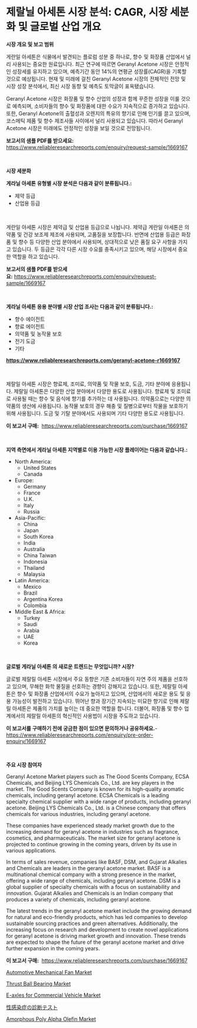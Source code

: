 <p><h1>제랄닐 아세톤 시장 분석: CAGR, 시장 세분화 및 글로벌 산업 개요</h1></p><p><strong>시장 개요 및 보고 범위</strong></p>
<p><p>게란일 아세톤은 식물에서 발견되는 플로럼 성분 중 하나로, 향수 및 화장품 산업에서 널리 사용되는 중요한 원료입니다. 최근 연구에 따르면 Geranyl Acetone 시장은 안정적인 성장세를 유지하고 있으며, 예측기간 동안 14%의 연평균 성장률(CAGR)을 기록할 것으로 예상됩니다. 현재 및 미래에 걸친 Geranyl Acetone 시장의 전체적인 전망 및 시장 성장 분석에서, 최신 시장 동향 및 예측도 토막글이 표옥됐습니다.</p><p>Geranyl Acetone 시장은 화장품 및 향수 산업의 성장과 함께 꾸준한 성장을 이룰 것으로 예측되며, 소비자들의 향수 및 화장품에 대한 수요가 지속적으로 증가하고 있습니다. 또한, Geranyl Acetone의 출혈성과 오렌지의 특유의 향기로 인해 인기를 끌고 있으며, 코스메틱 제품 및 향수 제조사들 사이에서 널리 사용되고 있습니다. 따라서 Geranyl Acetone 시장은 미래에도 안정적인 성장을 보일 것으로 전망됩니다.</p></p>
<p><strong>보고서의 샘플 PDF를 받으세요:</strong> <a href="https://www.reliableresearchreports.com/enquiry/request-sample/1669167">https://www.reliableresearchreports.com/enquiry/request-sample/1669167</a></p>
<p>&nbsp;</p>
<p><strong>시장 세분화</strong></p>
<p><strong>게라닐 아세톤 유형별 시장 분석은 다음과 같이 분류됩니다.:</strong></p>
<p><ul><li>제약 등급</li><li>산업용 등급</li></ul></p>
<p>&nbsp;</p>
<p><p>게란일 아세톤 시장은 제약급 및 산업용 등급으로 나뉩니다. 제약급 게란일 아세톤은 의약품 및 건강 보조제 제조에 사용되며, 고품질을 보장합니다. 반면에 산업용 등급은 화장품 및 향수 등 다양한 산업 분야에서 사용되며, 상대적으로 낮은 품질 요구 사항을 가지고 있습니다. 두 등급은 각각 다른 시장 수요를 충족시키고 있으며, 해당 시장에서 중요한 역할을 하고 있습니다.</p></p>
<p><strong>보고서의 샘플 PDF를 받으세요:</strong>&nbsp;<a href="https://www.reliableresearchreports.com/enquiry/request-sample/1669167">https://www.reliableresearchreports.com/enquiry/request-sample/1669167</a></p>
<p>&nbsp;</p>
<p><strong> 게라닐 아세톤 응용 분야별 시장 산업 조사는 다음과 같이 분류됩니다.:</strong></p>
<p><ul><li>향수 에이전트</li><li>향료 에이전트</li><li>의약품 및 농작물 보호</li><li>전기 도금</li><li>기타</li></ul></p>
<p><strong><a href="https://www.reliableresearchreports.com/geranyl-acetone-r1669167">https://www.reliableresearchreports.com/geranyl-acetone-r1669167</a></strong></p>
<p>&nbsp;</p>
<p><p>제랄일 아세톤 시장은 향료제, 조미료, 의약품 및 작물 보호, 도금, 기타 분야에 응용됩니다. 제랄일 아세톤은 다양한 산업 분야에서 다양한 용도로 사용됩니다. 향료제 및 조미료로 사용될 때는 향수 및 음식에 향기를 추가하는 데 사용됩니다. 의약품으로는 다양한 의약품의 생산에 사용됩니다. 농작물 보호의 경우 해충 및 질병으로부터 작물을 보호하기 위해 사용됩니다. 도금 및 기탈 분야에서도 사용되며 기타 다양한 용도로 사용됩니다.</p></p>
<p><strong>이 보고서 구매:</strong>&nbsp; <a href="https://www.reliableresearchreports.com/purchase/1669167">https://www.reliableresearchreports.com/purchase/1669167</a></p>
<p>&nbsp;</p>
<p><strong>지역 측면에서 게라닐 아세톤 지역별로 이용 가능한 시장 플레이어는 다음과 같습니다.:</strong></p>
<p><ul>
    <li>
        North America:
        <ul>
            <li>United States</li>
            <li>Canada</li>
        </ul>
    </li>
    <li>
        Europe:
        <ul>
            <li>Germany</li>
            <li>France</li>
            <li>U.K.</li>
            <li>Italy</li>
            <li>Russia</li>
        </ul>
    </li>
    <li>
        Asia-Pacific:
        <ul>
            <li>China</li>
            <li>Japan</li>
            <li>South Korea</li>
            <li>India</li>
            <li>Australia</li>
            <li>China Taiwan</li>
            <li>Indonesia</li>
            <li>Thailand</li>
            <li>Malaysia</li>
        </ul>
    </li>
    <li>
        Latin America:
        <ul>
            <li>Mexico</li>
            <li>Brazil</li>
            <li>Argentina Korea</li>
            <li>Colombia</li>
        </ul>
    </li>
    <li>
        Middle East & Africa:
        <ul>
            <li>Turkey</li>
            <li>Saudi</li>
            <li>Arabia</li>
            <li>UAE</li>
            <li>Korea</li>
        </ul>
    </li>
    </ul></p>
<p>&nbsp;</p>
<p><strong>글로벌 게라닐 아세톤 의 새로운 트렌드는 무엇입니까? 시장?</strong></p>
<p><p>글로벌 제랄릴 아세톤 시장에서 주요 동향은 기존 소비자들이 자연 주의 제품을 선호하고 있으며, 무해한 화학 물질을 선호하는 경향이 강해지고 있습니다. 또한, 제랄릴 아세톤은 향수 및 화장품 산업에서의 수요가 높아지고 있으며, 산업에서의 새로운 용도 및 응용 가능성이 발전하고 있습니다. 뛰어난 향과 장기간 지속되는 미묘한 향기로 인해 제랄릴 아세톤은 제품의 가치를 높이는 데 중요한 역할을 합니다. 더불어, 화장품 및 향수 업계에서의 제랄릴 아세톤의 혁신적인 사용법이 시장을 주도하고 있습니다.</p></p>
<p><strong>이 보고서를 구매하기 전에 궁금한 점이 있으면 문의하거나 공유하세요.</strong>- <a href="https://www.reliableresearchreports.com/enquiry/pre-order-enquiry/1669167">https://www.reliableresearchreports.com/enquiry/pre-order-enquiry/1669167</a></p>
<p>&nbsp;</p>
<p><strong>주요 시장 참여자</strong></p>
<p><p>Geranyl Acetone Market players such as The Good Scents Company, ECSA Chemicals, and Beijing LYS Chemicals Co., Ltd. are key players in the market. The Good Scents Company is known for its high-quality aromatic chemicals, including geranyl acetone. ECSA Chemicals is a leading specialty chemical supplier with a wide range of products, including geranyl acetone. Beijing LYS Chemicals Co., Ltd. is a Chinese company that offers chemicals for various industries, including geranyl acetone.</p><p>These companies have experienced steady market growth due to the increasing demand for geranyl acetone in industries such as fragrance, cosmetics, and pharmaceuticals. The market size for geranyl acetone is projected to continue growing in the coming years, driven by its use in various applications.</p><p>In terms of sales revenue, companies like BASF, DSM, and Gujarat Alkalies and Chemicals are leaders in the geranyl acetone market. BASF is a multinational chemical company with a strong presence in the market, offering a wide range of chemicals, including geranyl acetone. DSM is a global supplier of specialty chemicals with a focus on sustainability and innovation. Gujarat Alkalies and Chemicals is an Indian company that produces a variety of chemicals, including geranyl acetone.</p><p>The latest trends in the geranyl acetone market include the growing demand for natural and eco-friendly products, which has led companies to develop sustainable sourcing practices and green alternatives. Additionally, the increasing focus on research and development to create novel applications for geranyl acetone is driving market growth and innovation. These trends are expected to shape the future of the geranyl acetone market and drive further expansion in the coming years.</p></p>
<p><strong>이 보고서 구매:</strong>&nbsp;&nbsp;<a href="https://www.reliableresearchreports.com/purchase/1669167">https://www.reliableresearchreports.com/purchase/1669167</a></p>
<p><p><a href="https://issuu.com/reportprime-2/docs/automotive-mechanical-fan-market-size-2030.pptx">Automotive Mechanical Fan Market</a></p><p><a href="https://view.publitas.com/reportprime-1/thrust-ball-bearing-market-size-global-industry-overview-market-segmentation-and-forecast-2024-to-2031/">Thrust Ball Bearing Market</a></p><p><a href="https://issuu.com/reportprime-2/docs/e-axles-for-commercial-vehicle-market-size-2030.pp">E-axles for Commercial Vehicle Market</a></p><p><a href="https://medium.com/@bonniehoppe1/%E6%80%A7%E6%84%9F%E6%9F%93%E7%97%87%E3%81%AE%E8%A8%BA%E6%96%AD%E3%83%86%E3%82%B9%E3%83%88%E3%81%AE%E5%B8%82%E5%A0%B4%E3%83%A1%E3%83%88%E3%83%AA%E3%82%AF%E3%82%B9%E3%81%AE%E3%83%87%E3%82%B3%E3%83%BC%E3%83%87%E3%82%A3%E3%83%B3%E3%82%B0-%E5%B8%82%E5%A0%B4%E3%82%B7%E3%82%A7%E3%82%A2-%E3%83%88%E3%83%AC%E3%83%B3%E3%83%89-%E6%88%90%E9%95%B7%E3%83%91%E3%82%BF%E3%83%BC%E3%83%B3-0b6ffacbe18c">性感染症の診断テスト</a></p><p><a href="https://shimmer-gardenia-37a.notion.site/Amorphous-Poly-Alpha-Olefin-Market-Furnish-Information-about-Market-Size-Market-Share-Market-Dynam-b55e89ac547f471fa1059dfbe4472c00">Amorphous Poly Alpha Olefin Market</a></p></p>